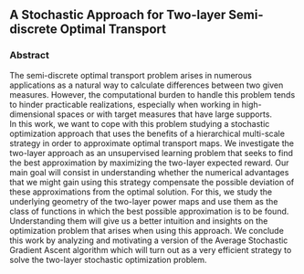 ## A Stochastic Approach for Two-layer Semi-discrete Optimal Transport

### Abstract
The semi-discrete optimal transport problem arises in numerous applications as a natural way to 
calculate differences between two given measures. However, the computational burden
to handle this problem tends to hinder practicable realizations, especially when 
working in high-dimensional spaces or with target measures that have large supports.  
In this work, we want to cope with this problem studying a stochastic optimization approach that uses the benefits
of a hierarchical multi-scale strategy in order to approximate optimal transport maps.
We investigate the two-layer approach as an unsupervised learning problem that seeks to find the best
approximation by maximizing the two-layer expected reward. 
Our main goal will consist in understanding whether the numerical 
advantages that we might gain using this strategy compensate the possible deviation of these approximations from
the optimal solution.
For this, we study the underlying geometry of the two-layer power maps and use them as the class of functions in which 
the best possible approximation is to be found.
Understanding them will give us a better intuition and insights on the optimization problem that arises when using this approach.
We conclude this work by analyzing and motivating a version of the Average Stochastic Gradient 
Ascent algorithm which will turn out as a very efficient strategy to solve the two-layer stochastic optimization problem.
